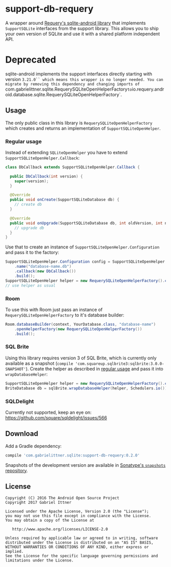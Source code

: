# support-db-requery

A wrapper around [Requery's sqlite-android library](https://github.com/requery/sqlite-android)
that implements `SupportSQLite` interfaces from the support library. This allows you to ship your
own version of SQLite and use it with a shared platform independent API.

# Deprecated

sqlite-android implements the support interfaces directly starting with version `3.21.0``
which means this wrapper is no longer needed. You can migrate by removing this dependency and
changing imports of `com.gabrielittner.sqlite.RequerySQLiteOpenHelperFactory` to
`io.requery.android.database.sqlite.RequerySQLiteOpenHelperFactory`.

## Usage

The only public class in this library is `RequerySQLiteOpenHelperFactory` which creates and returns
an implementation of `SupportSQLiteOpenHelper`.


### Regular usage

Instead of extending `SQLiteOpenHelper` you have to extend `SupportSQLiteOpenHelper.Callback`:

```java
class DbCallback extends SupportSQLiteOpenHelper.Callback {

  public DbCallback(int version) {
    super(version);
  }

  @Override
  public void onCreate(SupportSQLiteDatabase db) {
    // create db
  }

  @Override
  public void onUpgrade(SupportSQLiteDatabase db, int oldVersion, int newVersion) {
    // upgrade db
  }
}

```

Use that to create an instance of `SupportSQLiteOpenHelper.Configuration` and pass it to the factory:

```java
SupportSQLiteOpenHelper.Configuration config = SupportSQLiteOpenHelper.Configuration.builder(context)
    .name("database-name.db")
    .callback(new DbCallback())
    .build();
SupportSQLiteOpenHelper helper = new RequerySQLiteOpenHelperFactory().create(config);
// use helper as usual
```


### Room

To use this with Room just pass an instance of `RequerySQLiteOpenHelperFactory` to it's database
builder:

```java
Room.databaseBuilder(context, YourDatabase.class, "database-name")
    .openHelperFactory(new RequerySQLiteOpenHelperFactory())
    .build();
```


### SQL Brite

Using this library requires version 3 of SQL Brite, which is currently only available as a snapshot
(`compile 'com.squareup.sqlbrite3:sqlbrite:3.0.0-SNAPSHOT'`). Create the helper as described in
[regular usage](#regular-usage) and pass it into `wrapDatabaseHelper`:

```java
SupportSQLiteOpenHelper helper = new RequerySQLiteOpenHelperFactory().create(config);
BriteDatabase db = sqlBrite.wrapDatabaseHelper(helper, Schedulers.io());
```


### SQLDelight

Currently not supported, keep an eye on: https://github.com/square/sqldelight/issues/566



## Download

Add a Gradle dependency:

```groovy
compile 'com.gabrielittner.sqlite:support-db-requery:0.2.0'
```

Snapshots of the development version are available in [Sonatype's `snapshots` repository][snap].


## License

```
Copyright (C) 2016 The Android Open Source Project
Copyright 2017 Gabriel Ittner

Licensed under the Apache License, Version 2.0 (the "License");
you may not use this file except in compliance with the License.
You may obtain a copy of the License at

   http://www.apache.org/licenses/LICENSE-2.0

Unless required by applicable law or agreed to in writing, software
distributed under the License is distributed on an "AS IS" BASIS,
WITHOUT WARRANTIES OR CONDITIONS OF ANY KIND, either express or implied.
See the License for the specific language governing permissions and
limitations under the License.
```



 [snap]: https://oss.sonatype.org/content/repositories/snapshots/

